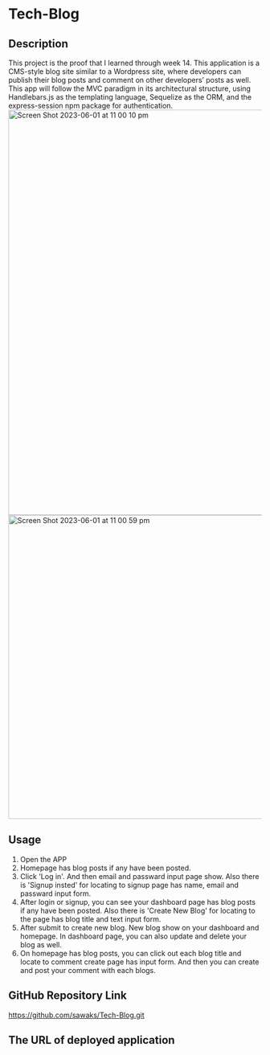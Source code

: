 # Tech-Blog

## Description
This project is the proof that I learned through week 14. This application is a CMS-style blog site similar to a Wordpress site, where developers can publish their blog posts and comment on other developers’ posts as well. This app will follow the MVC paradigm in its architectural structure, using Handlebars.js as the templating language, Sequelize as the ORM, and the express-session npm package for authentication.
<img width="807" alt="Screen Shot 2023-06-01 at 11 00 10 pm" src="https://github.com/sawaks/Tech-Blog/assets/63826271/87b14ef7-af8a-4556-bb58-b8a669bfd1da">
<img width="605" alt="Screen Shot 2023-06-01 at 11 00 59 pm" src="https://github.com/sawaks/Tech-Blog/assets/63826271/40a559bc-4125-4985-9e86-fcffe0296b0b">

## Usage

1. Open the APP
2. Homepage has blog posts if any have been posted.
3. Click 'Log in'. And then email and passward input page show. Also there is 'Signup insted' for locating to signup page has name, email and passward input form.
4. After login or signup, you can see your dashboard page has blog posts if any have been posted. Also there is 'Create New Blog' for locating to the page has blog title and text input form.
5. After submit to create new blog. New blog show on your dashboard and homepage. In dashboard page, you can also update and delete your blog as well.
6. On homepage has blog posts, you can click out each blog title and locate to comment create page has input form. And then you can create and post your comment with each blogs.

## GitHub Repository Link
https://github.com/sawaks/Tech-Blog.git

## The URL of deployed application
